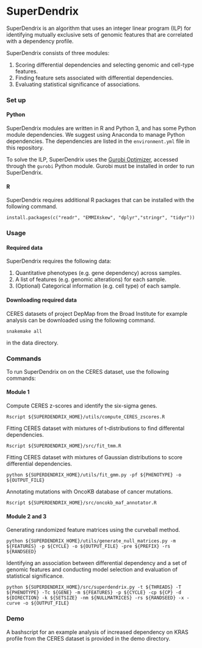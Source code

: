 # SuperDendrix

SuperDendrix is an algorithm that uses an integer linear program (ILP) for identifying mutually exclusive sets of genomic features that are correlated with a dependency profile.

SuperDendrix consists of three modules:
1) Scoring differential dependencies and selecting genomic and cell-type features.
2) Finding feature sets associated with differential dependencies. 
3) Evaluating statistical significance of associations. 

### Set up

#### Python
SuperDendrix modules are written in R and Python 3, and has some Python module dependencies. We suggest using Anaconda to manage Python dependencies. The dependencies are listed in the `environment.yml` file in this repository.

To solve the ILP, SuperDendrix uses the [Gurobi Optimizer](http://www.gurobi.com/downloads/gurobi-optimizer), accessed through the `gurobi` Python module. Gurobi must be installed in order to run SuperDendrix.

#### R
SuperDendrix requires additional R packages that can be installed with the following command.

    install.packages(c("readr", "EMMIXskew", "dplyr","stringr", "tidyr"))

### Usage
#### Required data
SuperDendrix requires the following data:

1. Quantitative phenotypes (e.g. gene dependency) across samples.
2. A list of features (e.g. genomic alterations) for each sample.
3. (Optional) Categorical information (e.g. cell type) of each sample.

#### Downloading required data
CERES datasets of project DepMap from the Broad Institute for example analysis can be downloaded using the following command.

    snakemake all
in the data directory.

### Commands
To run SuperDendrix on on the CERES dataset, use the following commands:

#### Module 1

Compute CERES z-scores and identify the six-sigma genes.

    Rscript ${SUPERDENDRIX_HOME}/utils/compute_CERES_zscores.R

Fitting CERES dataset with mixtures of t-distributions to find differental dependencies.

    Rscript ${SUPERDENDRIX_HOME}/src/fit_tmm.R

Fitting CERES dataset with mixtures of Gaussian distributions to score differential dependencies.

    python ${SUPERDENDRIX_HOME}/utils/fit_gmm.py -pf ${PHENOTYPE} -o ${OUTPUT_FILE}

Annotating mutations with OncoKB database of cancer mutations.

    Rscript ${SUPERDENDRIX_HOME}/src/oncokb_maf_annotator.R

#### Module 2 and 3

Generating randomized feature matrices using the curveball method.

    python ${SUPERDENDRIX_HOME}/utils/generate_null_matrices.py -m ${FEATURES} -p ${CYCLE} -o ${OUTPUT_FILE} -pre ${PREFIX} -rs ${RANDSEED}

Identifying an association between differential dependency and a set of genomic features and conducting model selection and evaluation of statistical significance.

    python ${SUPERDENDRIX_HOME}/src/superdendrix.py -t ${THREADS} -T ${PHENOTYPE} -Tc ${GENE} -m ${FEATURES} -p ${CYCLE} -cp ${CP} -d ${DIRECTION} -k ${SETSIZE} -nm ${NULLMATRICES} -rs ${RANDSEED} -x -curve -o ${OUTPUT_FILE}

### Demo
A bashscript for an example analysis of increased dependency on KRAS profile from the CERES dataset is provided in the demo directory.

